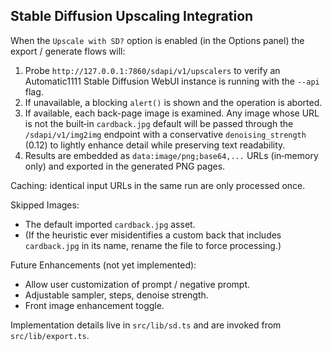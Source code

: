 ## Stable Diffusion Upscaling Integration

When the `Upscale with SD?` option is enabled (in the Options panel) the export / generate flows will:

1. Probe `http://127.0.0.1:7860/sdapi/v1/upscalers` to verify an Automatic1111 Stable Diffusion WebUI instance is running with the `--api` flag.
2. If unavailable, a blocking `alert()` is shown and the operation is aborted.
3. If available, each back-page image is examined. Any image whose URL is not the built‑in `cardback.jpg` default will be passed through the `/sdapi/v1/img2img` endpoint with a conservative `denoising_strength` (0.12) to lightly enhance detail while preserving text readability.
4. Results are embedded as `data:image/png;base64,...` URLs (in‑memory only) and exported in the generated PNG pages.

Caching: identical input URLs in the same run are only processed once.

Skipped Images:
- The default imported `cardback.jpg` asset.
- (If the heuristic ever misidentifies a custom back that includes `cardback.jpg` in its name, rename the file to force processing.)

Future Enhancements (not yet implemented):
- Allow user customization of prompt / negative prompt.
- Adjustable sampler, steps, denoise strength.
- Front image enhancement toggle.

Implementation details live in `src/lib/sd.ts` and are invoked from `src/lib/export.ts`.
